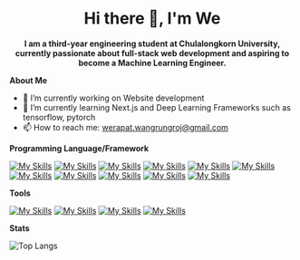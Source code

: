 <h1 align = "center">Hi there 👋, I'm We</h1>
<p align = "center"><b>
  I am a third-year engineering student at Chulalongkorn University, currently passionate about full-stack web development and aspiring to become a Machine Learning Engineer.
</b></p>

**About Me**

- 🔭 I’m currently working on Website development
- 🌱 I’m currently learning Next.js and Deep Learning Frameworks such as tensorflow, pytorch
- 📫 How to reach me: [werapat.wangrungroj@gmail.com](werapat.wangrungroj@gmail.com)

**Programming Language/Framework**

[![My Skills](https://skills.thijs.gg/icons?i=py)](https://www.python.org/)
[![My Skills](https://skills.thijs.gg/icons?i=java)](https://www.java.com/en/)
[![My Skills](https://skills.thijs.gg/icons?i=cpp)](https://cplusplus.com/)
[![My Skills](https://skills.thijs.gg/icons?i=js)](https://developer.mozilla.org/en-US/docs/Web/JavaScript)
[![My Skills](https://skills.thijs.gg/icons?i=ts)](https://www.typescriptlang.org/docs/)
[![My Skills](https://skills.thijs.gg/icons?i=tailwind)](https://tailwindcss.com/)
[![My Skills](https://skills.thijs.gg/icons?i=react)](https://react.dev/)
[![My Skills](https://skills.thijs.gg/icons?i=postgres)](https://www.postgresql.org/)
[![My Skills](https://skills.thijs.gg/icons?i=mongodb)](https://www.mongodb.com/)
[![My Skills](https://skills.thijs.gg/icons?i=firebase)](https://firebase.google.com/)
[![My Skills](https://skills.thijs.gg/icons?i=pytorch)](https://pytorch.org/)

**Tools**

[![My Skills](https://skills.thijs.gg/icons?i=vscode)](https://code.visualstudio.com/)
[![My Skills](https://skills.thijs.gg/icons?i=eclipse)](https://eclipseide.org/)
[![My Skills](https://skills.thijs.gg/icons?i=git)](https://git-scm.com/)
[![My Skills](https://skills.thijs.gg/icons?i=github)](https://github.com/hellp002)

**Stats**

![Top Langs](https://github-readme-stats.vercel.app/api/top-langs/?username=anuraghazra&layout=compact&size_weight=0.5&count_weight=0.5)

